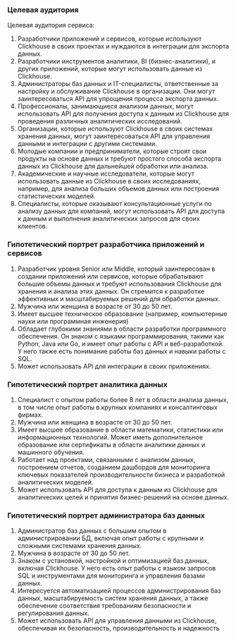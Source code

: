 ### Целевая аудитория

Целевая аудитория сервиса:

1. Разработчики приложений и сервисов, которые используют Clickhouse в своих проектах и нуждаются в интеграции для
   экспорта данных.
2. Разработчики инструментов аналитики, BI (бизнес-аналитики), и других приложений, которые могут использовать данные
   из Clickhouse.
3. Администраторы баз данных и IT-специалисты, ответственные за настройку и обслуживание Clickhouse в организации.
   Они могут заинтересоваться API для упрощения процесса экспорта данных.
4. Профессионалы, занимающиеся анализом данных, могут использовать API для получения доступа к данным из Clickhouse
   для проведения различных аналитических исследований.
5. Организации, которые используют Clickhouse в своих системах хранения данных, могут заинтересоваться API для управления
   данными и интеграции с другими системами.
6. Молодые компании и предприниматели, которые строят свои продукты на основе данных и требуют простого способа экспорта
   данных из Clickhouse для дальнейшей обработки или анализа.
7. Академические и научные исследователи, которые могут использовать данные из Clickhouse в своих исследованиях, например,
   для анализа больших объемов данных или построения статистических моделей.
8. Специалисты, которые оказывают консультационные услуги по анализу данных для компаний, могут использовать API для
   доступа к данным и выполнения аналитических запросов для своих клиентов.

### Гипотетический портрет разработчика приложений и сервисов

1. Разработчик уровня Senior или Middle, который заинтересован в создании приложений или сервисов, которые обрабатывают
   большие объемы данных и требуют использования Clickhouse для хранения и анализа этих данных. Он стремится к разработке
   эффективных и масштабируемых решений для обработки данных.
2. Мужчина или женщина в возрасте от 30 до 50 лет.
3. Имеет высшее техническое образование (например, компьютерные науки или программная инженерия)
4. Обладает глубокими знаниями в области разработки программного обеспечения. Он знаком с языками программирования,
   такими как Python, Java или Go, и имеет опыт работы с API и веб-разработкой. У него также есть понимание работы баз
   данных и навыки работы с SQL.
5. Может использовать API для интеграции в своих приложениях.

### Гипотетический портрет аналитика данных

1. Специалист с опытом работы более 8 лет в области анализа данных, в том числе опыт работы в крупных компаниях и
   консалтинговых фирмах.
2. Мужчина или женщина в возрасте от 30 до 50 лет.
3. Имеет высшее образование в области математики, статистики или информационных технологий. Может иметь дополнительное
   образование или сертификаты в области аналитики данных и машинного обучения.
4. Работает над проектами, связанными с анализом данных, построением отчетов, созданием дашбордов для мониторинга
   ключевых показателей производительности бизнеса и разработкой аналитических моделей.
5. Может использовать API для доступа к данным из Clickhouse для аналитических целей и принятия бизнес-решений на
   основе данных.

### Гипотетический портрет администратора баз данных

1. Администратор баз данных с большим опытом в администрировании БД, включая опыт работы с крупными и сложными системами
   хранения данных.
2. Мужчина в возрасте от 30 до 50 лет.
3. Знаком с установкой, настройкой и оптимизацией баз данных, включая Clickhouse. У него есть опыт работы с языком
   запросов SQL и инструментами для мониторинга и управления базами данных.
4. Интересуется автоматизацией процессов администрирования баз данных, масштабируемость систем хранения данных, а также
   обеспечение соответствия требованиям безопасности и регулирования данных.
5. Может использовать API для управления данными из Clickhouse, обеспечивая их безопасность, производительность и надежность
